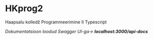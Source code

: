 # HKprog2

Haapsalu kolledž
Programmeerimine II
Typescript

<i>Dokumentatsioon loodud Swagger UI-ga-> <b>localhost:3000/api-docs</b></i>
